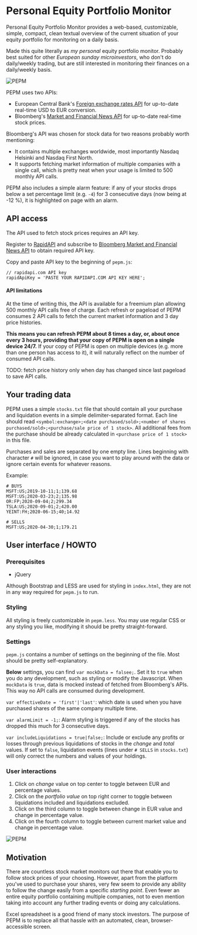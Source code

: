 # Personal Equity Portfolio Monitor

Personal Equity Portfolio Monitor provides a web-based, customizable, simple, compact, clean textual overview of the current situation 
of your equity portfolio for monitoring on a daily basis.

Made this quite literally as _my personal_ equity portfolio monitor. Probably best suited for other _European sunday microinvestors_, who don't 
do daily/weekly trading, but are still interested in monitoring their finances on a daily/weekly basis. 

![PEPM](https://storage.googleapis.com/olaviinha/github/pepm/pepm1.jpg)

PEPM uses two APIs:
- European Central Bank's [Foreign exchange rates API](https://exchangeratesapi.io) for up-to-date real-time
USD to EUR conversion.
- Bloomberg's
[Market and Financial News API](https://rapidapi.com/apidojo/api/bloomberg-market-and-financial-news) 
for up-to-date real-time stock prices. 

Bloomberg's API was chosen for stock data for two reasons probably worth mentioning:
- It contains multiple exchanges worldwide, most importantly Nasdaq Helsinki and Nasdaq First North.
- It supports fetching market information of multiple companies with a single call, which is pretty neat when your usage is limited to 500 monthly API calls.

PEPM also includes a simple alarm feature: if any of your stocks drops below a set percentage limit (e.g. `-4`) for 3 consecutive days (now being at -12 %), 
it is highlighted on page with an alarm.

## API access

The API used to fetch stock prices requires an API key. 

Register to [RapidAPI](https://rapidapi.com)
and subscribe to [Bloomberg Market and Financial News API](https://rapidapi.com/apidojo/api/bloomberg-market-and-financial-news) to 
obtain required API key.

Copy and paste API key to the beginning of `pepm.js`:
```
// rapidapi.com API key
rapidApiKey = 'PASTE YOUR RAPIDAPI.COM API KEY HERE';
```

#### API limitations

At the time of writing this, the API is available for a freemium plan allowing 500 monthly API calls free of charge. 
Each refresh or pageload of PEPM consumes 2 API calls to fetch the current market information and 3 day price histories.

**This means you can refresh PEPM about 8 times a day, or, about once every 3 hours, providing that your copy of PEPM is 
open on a single device 24/7.** If your copy of PEPM is open on multiple devices (e.g. more than one person has access to it), it
will naturally reflect on the number of consumed API calls.

TODO: fetch price history only when day has changed since last pageload to save API calls.

## Your trading data

PEPM uses a simple `stocks.txt` file that should contain all your purchase and liquidation events in a simple delimiter-separated format.
Each line should read `<symbol:exchange>;<date purchased/sold>;<number of shares purchased/sold>;<purchase/sale price of 1 stock>`.
All additional fees from the purchase should be already calculated in `<purchase price of 1 stock>` in this file.

Purchases and sales are separated by one empty line. Lines beginning with character `#` will be ignored, in case you want to play around with the data or ignore certain events for whatever reasons.

Example:
```
# BUYS
MSFT:US;2019-10-11;1;139.68
MSFT:US;2020-03-23;2;135.98
OR:FP;2020-09-04;2;299.34
TSLA:US;2020-09-01;2;420.00
YEINT:FH;2020-06-15;40;14.92

# SELLS
MSFT:US;2020-04-30;1;179.21
```

## User interface / HOWTO

### Prerequisites

- jQuery

Although Bootstrap and LESS are used for styling in `index.html`, they are not in any way required for `pepm.js` to run.

### Styling

All styling is freely customizable in `pepm.less`. You may use regular CSS or any styling you like,
modifying it should be pretty straight-forward.

### Settings

`pepm.js` contains a number of settings on the beginning of the file. Most should be pretty self-explanatory.

**Below** settings, you can find `var mockData = falsee;`. Set it to `true` when you do any development, such as styling or modify the Javascript. 
When `mockData` is `true`, data is mocked instead of fetched from Bloomberg's APIs. This way no API calls are consumed during development.

`var effectiveDate = 'first'|'last'`: which date is used when you have purchased shares of the same company multiple time.

`var alarmLimit = -1;`: Alarm styling is triggered if any of the stocks has dropped this much for 3 consecutive days.

`var includeLiquidations = true|false;`: Include or exclude any profits or losses through previous liquidations of stocks in the 
_change_ and _total_ values. If set to `false`, liquidation events (lines under `# SELLS` in `stocks.txt`) will only correct the numbers and
values of your holdings.

### User interactions

1. Click on _change_ value on top center to toggle between EUR and percentage values.
2. Click on the _portfolio value_ on top right corner to toggle between liquidations included and liquidations excluded.
3. Click on the third column to toggle between change in EUR value and change in percentage value.
4. Click on the fourth column to toggle between current market value and change in percentage value.

![PEPM](https://storage.googleapis.com/olaviinha/github/pepm/pepm3.gif)

## Motivation
There are countless stock market monitors out there that enable you to follow stock prices of your choosing. However, apart from the
platform you've used to purchase your shares, very few seem to provide any ability to follow the change easily from
a specific _starting point_. Even fewer an entire equity portfolio containing multiple companies, not to even mention taking into
account any further trading events or doing any calculations.

Excel spreadsheet is a good friend of many stock investors. The purpose of PEPM is to replace all that hassle with an automated,
clean, browser-accessible screen.
